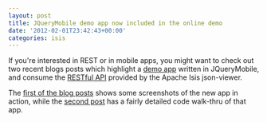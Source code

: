 ```yaml
---
layout: post
title: JQueryMobile demo app now included in the online demo
date: '2012-02-01T23:42:43+00:00'
categories: isis
---
```

<p>
If you're interested in REST or in mobile apps, you might want to check out two recent blogs posts&nbsp;which highlight a <a href="http://mmyco.co.uk:8180/isis-onlinedemo" target="_blank">demo app</a> written in JQueryMobile, and consume the <a href="http://restfulobjects.org" target="_blank">RESTful API</a> provided by the Apache Isis json-viewer.&nbsp;</p> 
  <p>The <a href="http://danhaywood.com/2012/01/20/jquerymobile-on-apache-isis-rest-api/">first of the blog posts</a> shows&nbsp;some screenshots of the new app in action, while the <a href="http://danhaywood.com/2012/02/01/jquerymobile-demo-app-walkthr/">second post</a> has a fairly detailed code walk-thru of that app. &nbsp;</p> 
  <p><br /></p>
